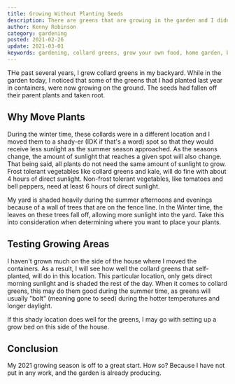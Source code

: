 ```yaml
---
title: Growing Without Planting Seeds
description: There are greens that are growing in the garden and I didn't plant them there.
author: Kenny Robinson
category: gardening
posted: 2021-02-26
update: 2021-03-01
keywords: gardening, collard greens, grow your own food, home garden, backyard garden
---
```


THe past several years, I grew collard greens in my backyard. While in the garden today, I noticed that
some of the greens that I had planted last year in containers, were now growing on the ground.
The seeds had fallen off their parent plants and taken root.

## Why Move Plants

During the winter time, these collards were in a different location and I moved them to a shady-er
(IDK if that's a word) spot so that they would receive less sunlight as the summer season approached.
As the seasons change, the
amount of sunlight that reaches a given spot will also change. That being said, all plants do not need
the same amount of sunlight to grow. Frost tolerant vegetables like collard greens and kale, will do
fine with about 4 hours of direct sunlight. Non-frost tolerant vegetables, like tomatoes and bell peppers,
need at least 6 hours of direct sunlight.

My yard is shaded heavily during the summer afternoons and evenings because of a wall of trees
that are on the fence line. In the Winter time, the leaves on these trees fall off, allowing more sunlight
into the yard. Take this into consideration when determining where you want to place your plants.

## Testing Growing Areas

I haven't grown much on the side of the house where I moved the containers. As a result, I will see
how well the collard greens that self-planted, will do in this location. This particular location, only
gets direct morning sunlight and is shaded the rest of the day. When it comes to collard greens, this may
do them good during the summer time, as greens will usually "bolt" (meaning gone to seed) during the hotter
temperatures and longer daylight.

If this shady location does well for the greens, I may go with setting up a grow bed on this side of
the house.

## Conclusion

My 2021 growing season is off to a great start. How so? Because I have not put in any work, and
the garden is already producing.

